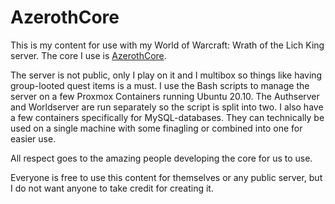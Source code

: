 # AzerothCore
This is my content for use with my World of Warcraft: Wrath of the Lich King server. The core I use is [AzerothCore](https://github.com/azerothcore/azerothcore-wotlk).

The server is not public, only I play on it and I multibox so things like having group-looted quest items is a must. I use the Bash scripts to manage the server on a few Proxmox Containers running Ubuntu 20.10. The Authserver and Worldserver are run separately so the script is split into two. I also have a few containers specifically for MySQL-databases. They can technically be used on a single machine with some finagling or combined into one for easier use.

All respect goes to the amazing people developing the core for us to use.

Everyone is free to use this content for themselves or any public server, but I do not want anyone to take credit for creating it.
